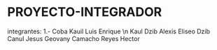 # PROYECTO-INTEGRADOR
integrantes:
1.- Coba Kauil Luis Enrique \n
Kaul Dzib Alexis Eliseo
Dzib Canul Jesus Geovany
Camacho Reyes Hector
